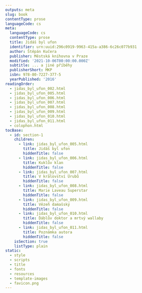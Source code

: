 ```yaml
---
outputs: meta
slug: book
contentType: prose
languageCode: cs
meta:
  languageCode: cs
  contentType: prose
  title: Jidáš byl ufon
  identifier: urn:uuid:296c0919-9963-415a-a386-6c26c077b931
  author: Štěpán Kučera
  publisher: Městská knihovna v Praze
  modified: '2021-10-06T00:00:00.000Z'
  subtitle: ... a jiné příběhy
  publisherShort: MKP
  isbn: 978-80-7227-377-5
  yearPublished: '2016'
readingOrder:
  - jidas_byl_ufon_002.html
  - jidas_byl_ufon_005.html
  - jidas_byl_ufon_006.html
  - jidas_byl_ufon_007.html
  - jidas_byl_ufon_008.html
  - jidas_byl_ufon_009.html
  - jidas_byl_ufon_010.html
  - jidas_byl_ufon_011.html
  - colophon.html
tocBase:
  - id: section-1
    children:
      - link: jidas_byl_ufon_005.html
        title: Jidáš byl ufon
        hiddenTitle: false
      - link: jidas_byl_ufon_006.html
        title: Kuklův klan
        hiddenTitle: false
      - link: jidas_byl_ufon_007.html
        title: V království Urubů
        hiddenTitle: false
      - link: jidas_byl_ufon_008.html
        title: Marie Laveau Superstar
        hiddenTitle: false
      - link: jidas_byl_ufon_009.html
        title: Vězeň damašský
        hiddenTitle: false
      - link: jidas_byl_ufon_010.html
        title: Ďáblův doktor a mrtvý wallaby
        hiddenTitle: false
      - link: jidas_byl_ufon_011.html
        title: Poznámka autora
        hiddenTitle: false
    isSection: true
    listType: plain
static:
  - style
  - scripts
  - title
  - fonts
  - resources
  - template-images
  - favicon.png
---
```


